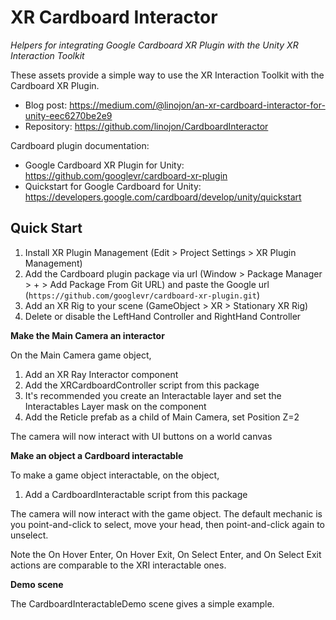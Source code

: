 # XR Cardboard Interactor #

_Helpers for integrating Google Cardboard XR Plugin with the Unity XR Interaction Toolkit_

These assets provide a simple way to use the XR Interaction Toolkit with the Cardboard XR Plugin. 

* Blog post: https://medium.com/@linojon/an-xr-cardboard-interactor-for-unity-eec6270be2e9
* Repository: https://github.com/linojon/CardboardInteractor


Cardboard plugin documentation:

* Google Cardboard XR Plugin for Unity: https://github.com/googlevr/cardboard-xr-plugin
* Quickstart for Google Cardboard for Unity: https://developers.google.com/cardboard/develop/unity/quickstart

## Quick Start ##

1. Install XR Plugin Management (Edit > Project Settings > XR Plugin Management)
2. Add the Cardboard plugin package via url (Window > Package Manager > + > Add Package From Git URL) and paste the Google url (`https://github.com/googlevr/cardboard-xr-plugin.git`)
3. Add an XR Rig to your scene (GameObject > XR > Stationary XR Rig)
4. Delete or disable the LeftHand Controller and RightHand Controller

**Make the Main Camera an interactor**

On the Main Camera game object, 
1. Add an XR Ray Interactor component
2. Add the XRCardboardController script from this package
3. It's recommended you create an Interactable layer and set the Interactables Layer mask on the component
3. Add the Reticle prefab as a child of Main Camera, set Position Z=2

The camera will now interact with UI buttons on a world canvas

**Make an object a Cardboard interactable**

To make a game object interactable, on the object,
1. Add a CardboardInteractable script from this package

The camera will now interact with the game object. The default mechanic is you point-and-click to select, move your head, then point-and-click again to unselect.

Note the On Hover Enter, On Hover Exit, On Select Enter, and On Select Exit actions are comparable to the XRI interactable ones.

**Demo scene**

The CardboardInteractableDemo scene gives a simple example.




